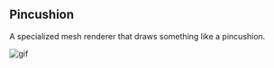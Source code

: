 Pincushion
----------

A specialized mesh renderer that draws something like a pincushion.

![gif](http://45.media.tumblr.com/52c19ea6669f1360cd6200a5905f6414/tumblr_o0j823NzYu1qio469o1_400.gif)
